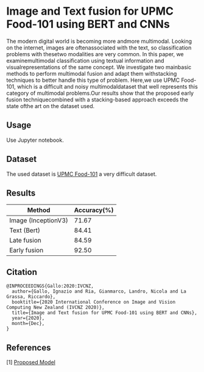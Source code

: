 # Image and Text fusion for UPMC Food-101 using BERT and CNNs
The  modern  digital  world  is  becoming  more  andmore  multimodal.  Looking  on  the  internet,  images  are  oftenassociated  with  the  text,  so  classification  problems  with  thesetwo  modalities  are  very  common.  In  this  paper,  we  examinemultimodal  classification  using  textual  information  and  visualrepresentations  of  the  same  concept.  We  investigate  two  mainbasic methods to perform multimodal fusion and adapt them withstacking techniques to better handle this type of problem. Here,we use UPMC Food-101, which is a difficult and noisy multimodaldataset that well represents this category of multimodal problems.Our   results   show   that   the   proposed   early   fusion   techniquecombined  with  a  stacking-based  approach  exceeds  the  state  ofthe  art  on the  dataset used.

## Usage
Use Jupyter notebook.

## Dataset
The used dataset is [UPMC Food-101](http://visiir.lip6.fr/explore) a very difficult dataset.

## Results
| Method | Accuracy(%) |
| ---      |  ------  |
| Image (InceptionV3)   | 71.67 | 
| Text (Bert) | 84.41 | 
| Late fusion   | 84.59 | 
| Early fusion   | 92.50 | 

## Citation
```
@INPROCEEDINGS{Gallo:2020:IVCNZ, 
  author={Gallo, Ignazio and Ria, Gianmarco, Landro, Nicola and La Grassa, Riccardo},
  booktitle={2020 International Conference on Image and Vision Computing New Zealand (IVCNZ 2020)}, 
  title={Image and Text fusion for UPMC Food-101 using BERT and CNNs},
  year={2020}, 
  month={Dec},
}
```

## References
[1] [Proposed Model](http://artelab.dista.uninsubria.it/res/research/papers/2020/2020-IVCNZ-Gallo-Food101.pdf)


